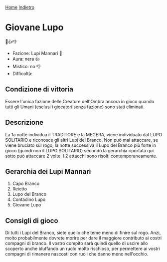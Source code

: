 [Home](/wherewolf-rules)
[Indietro](..)

# Giovane Lupo

<span class='emoji'>🐺👍👎</span>

- Fazione: Lupi Mannari <span class='emoji'>🐺</span>
- Aura: nera <span class='emoji'>👍</span>
- Mistico: no <span class='emoji'>👎</span>
- Difficoltà: 

## Condizione di vittoria

Essere l'unica fazione delle Creature dell'Ombra ancora in gioco quando tutti gli Umani (esclusi i giocatori senza fazione) sono stati eliminati.

## Descrizione

La 1a notte individua il TRADITORE e la MEGERA, viene individuato dal LUPO SOLITARIO e riconosce gli altri Lupi del Branco. Non può mai attaccare, se viene bruciato sul rogo, la notte successiva il Lupo del Branco più forte in gioco (quindi non il LUPO SOLITARIO) secondo la gerarchia riportata qui sotto può attaccare 2 volte. I 2 attacchi sono risolti contemporaneamente.

## Gerarchia dei Lupi Mannari

1. Capo Branco
2. Reietto
3. Lupo del Branco
4. Contadino Lupo
5. Giovane Lupo

## Consigli di gioco

Di tutti i Lupi del Branco, siete quello che teme meno di finire sul rogo. Anzi, molto probabilmente dovrete morire per dare il maggiore contributo ai costri compagni di branco. Il vostro compito sarà quindi quello di uscire allo scoperto anche bluffando un ruolo molto rischioso, per permettere ai vostri compagni di rimanere nascosti con ruoli che danno meno nell'occhio.
